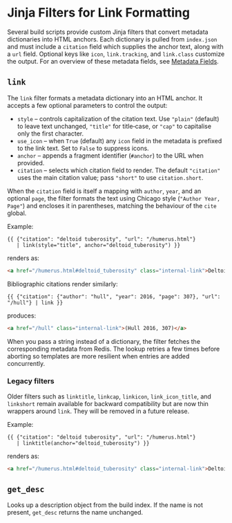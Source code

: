 # Jinja Filters for Link Formatting

Several build scripts provide custom Jinja filters that convert metadata
dictionaries into HTML anchors. Each dictionary is pulled from
`index.json` and must include a `citation` field which supplies the anchor
text, along with a `url` field. Optional keys like `icon`,
`link.tracking`, and `link.class` customize the output.  For an overview of
these metadata fields, see [Metadata Fields](metadata-fields.md).

## `link`

The `link` filter formats a metadata dictionary into an HTML anchor.  It
accepts a few optional parameters to control the output:

- `style` – controls capitalization of the citation text.  Use `"plain"`
  (default) to leave text unchanged, `"title"` for title‑case, or `"cap"` to
  capitalise only the first character.
- `use_icon` – when `True` (default) any `icon` field in the metadata is
  prefixed to the link text.  Set to `False` to suppress icons.
- `anchor` – appends a fragment identifier (`#anchor`) to the URL when provided.
- `citation` – selects which citation field to render.  The default `"citation"`
  uses the main citation value; pass `"short"` to use `citation.short`.

When the `citation` field is itself a mapping with `author`, `year`, and an
optional `page`, the filter formats the text using Chicago style
(`"Author Year, Page"`) and encloses it in parentheses, matching the behaviour
of the `cite` global.

Example:

```jinja
{{ {"citation": "deltoid tuberosity", "url": "/humerus.html"}
   | link(style="title", anchor="deltoid_tuberosity") }}
```

renders as:

```html
<a href="/humerus.html#deltoid_tuberosity" class="internal-link">Deltoid Tuberosity</a>
```

Bibliographic citations render similarly:

```jinja
{{ {"citation": {"author": "hull", "year": 2016, "page": 307}, "url": "/hull"} | link }}
```

produces:

```html
<a href="/hull" class="internal-link">(Hull 2016, 307)</a>
```

When you pass a string instead of a dictionary, the filter fetches the
corresponding metadata from Redis. The lookup retries a few times before
aborting so templates are more resilient when entries are added concurrently.

### Legacy filters

Older filters such as `linktitle`, `linkcap`, `linkicon`, `link_icon_title`,
and `linkshort` remain available for backward compatibility but are now thin
wrappers around `link`.  They will be removed in a future release.

Example:

```jinja
{{ {"citation": "deltoid tuberosity", "url": "/humerus.html"}
   | linktitle(anchor="deltoid_tuberosity") }}
```

renders as:

```html
<a href="/humerus.html#deltoid_tuberosity" class="internal-link">Deltoid Tuberosity</a>
```

## `get_desc`

Looks up a description object from the build index. If the name is not present,
`get_desc` returns the name unchanged.

